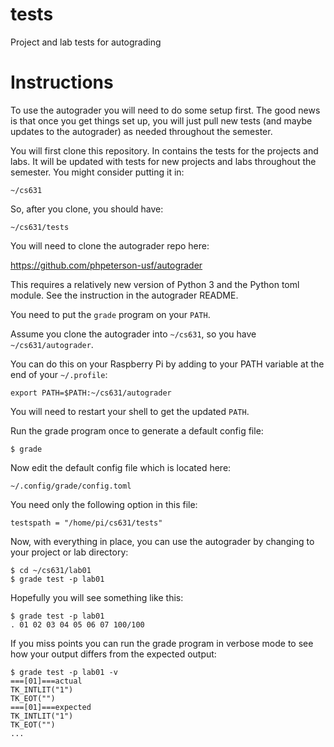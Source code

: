 # tests
Project and lab tests for autograding

# Instructions

To use the autograder you will need to do some setup first. The good news is that once you get things set up, you will just pull new tests (and maybe updates to the autograder) as needed throughout the semester.

You will first clone this repository. In contains the tests for the projects and labs. It will be updated with tests for new projects and labs throughout the semester. You might consider putting it in: 

```
~/cs631
```

So, after you clone, you should have:

```
~/cs631/tests
```

You will need to clone the autograder repo here:

https://github.com/phpeterson-usf/autograder

This requires a relatively new version of Python 3 and the Python toml module. See the instruction in the autograder README.

You need to put the `grade` program on your `PATH`.

Assume you clone the autograder into `~/cs631`, so you have `~/cs631/autograder`.

You can do this on your Raspberry Pi by adding to your PATH variable at the end of your `~/.profile`:

`export PATH=$PATH:~/cs631/autograder`

You will need to restart your shell to get the updated `PATH`.

Run the grade program once to generate a default config file:

```
$ grade
```

Now edit the default config file which is located here:

```
~/.config/grade/config.toml
```

You need only the following option in this file:

```
testspath = "/home/pi/cs631/tests"
```

Now, with everything in place, you can use the autograder by changing to your project or lab directory:

```
$ cd ~/cs631/lab01
$ grade test -p lab01
```

Hopefully you will see something like this:

```
$ grade test -p lab01
. 01 02 03 04 05 06 07 100/100
```

If you miss points you can run the grade program in verbose mode to see how your output differs from the expected output:

```
$ grade test -p lab01 -v
===[01]===actual
TK_INTLIT("1")
TK_EOT("")
===[01]===expected
TK_INTLIT("1")
TK_EOT("")
...
```
